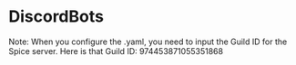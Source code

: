 # DiscordBots

Note: When you configure the .yaml, you need to input the Guild ID for the Spice server.
Here is that Guild ID: 974453871055351868
